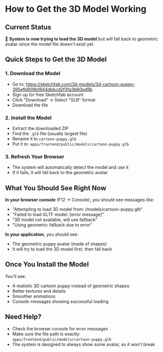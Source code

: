 # How to Get the 3D Model Working

## Current Status
🔄 **System is now trying to load the 3D model** but will fall back to geometric avatar since the model file doesn't exist yet.

## Quick Steps to Get the 3D Model

### 1. Download the Model
- Go to: https://sketchfab.com/3d-models/3d-cartoon-puppy-395efb909b1844dbbcd2f3fa3b60ed9b
- Sign up for free Sketchfab account
- Click "Download" → Select "GLB" format
- Download the file

### 2. Install the Model
- Extract the downloaded ZIP
- Find the `.glb` file (usually largest file)
- Rename it to `cartoon-puppy.glb`
- Put it in: `apps/frontend/public/models/cartoon-puppy.glb`

### 3. Refresh Your Browser
- The system will automatically detect the model and use it
- If it fails, it will fall back to the geometric avatar

## What You Should See Right Now

**In your browser console** (F12 → Console), you should see messages like:
- "Attempting to load 3D model from: /models/cartoon-puppy.glb"
- "Failed to load GLTF model: [error message]"
- "3D model not available, will use fallback"
- "Using geometric fallback due to error"

**In your application**, you should see:
- The geometric puppy avatar (made of shapes)
- It will try to load the 3D model first, then fall back

## Once You Install the Model

You'll see:
- A realistic 3D cartoon puppy instead of geometric shapes
- Better textures and details
- Smoother animations
- Console messages showing successful loading

## Need Help?
- Check the browser console for error messages
- Make sure the file path is exactly: `apps/frontend/public/models/cartoon-puppy.glb`
- The system is designed to always show some avatar, so it won't break 